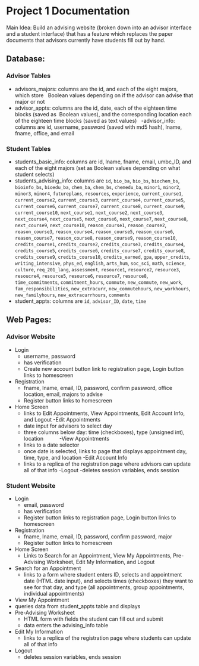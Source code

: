 # Project 1 Documentation
Main Idea: Build an advising website (broken down into an advisor interface and a student interface) that has a feature which replaces the paper documents that advisors currently have students fill out by hand.

## Database:
### Advisor Tables  
- advisors_majors: columns are the id, and each of the eight majors, which store     Boolean values depending on if the advisor can advise that major or not 
- advisor_appts: columns are the id, date, each of the eighteen time blocks (saved as  Boolean values), and the corresponding location each of the eighteen time blocks (saved as text values)	  
-advisor_info: columns are id, username, password (saved with md5 hash), lname, fname, office, and email 
### Student Tables
- students_basic_info: columns are id, lname, fname, email, umbc_ID, and each of the eight majors (set as Boolean values depending on what student selects)
- students_advising_info: columns are `id`, `bio_ba`, `bio_bs`, `biochem_bs`, `bioinfo_bs`, `bioedu_ba`, `chem_ba`, `chem_bs`, `chemedu_ba`, `minor1`, `minor2`, `minor3`,   `minor4`, `futureplans`, `resources`, `experience`, `current_course1`, `current_course2`, `current_course3`, `current_course4`, `current_course5`, `current_course6`, `current_course7`, `current_course8`, `current_course9`, `current_course10`, `next_course1`, `next_course2`, `next_course3`, `next_course4`, `next_course5`, `next_course6`, `next_course7`, `next_course8`, `next_course9`, `next_course10`, `reason_course1`, `reason_course2`, `reason_course3`, `reason_course4`, `reason_course5`, `reason_course6`, `reason_course7`, `reason_course8`, `reason_course9`, `reason_course10`, `credits_course1`, `credits_course2`, `credits_course3`, `credits_course4`, `credits_course5`, `credits_course6`, `credits_course7`, `credits_course8`, `credits_course9`, `credits_course10`, `credits_earned`, `gpa`, `upper_credits`, `writing_intensive`, `phys_ed`, `english`, `arts_hum`, `soc_sci`, `math`, `science`, `culture`, `req_201_lang`, `assessment`, `resource1`, `resource2`, `resource3`, `resoucre4`, `resource5`,  `resource6`, `resource7`, `resource8`, `time_commitments`, `commitment_hours`, `commute`, `new_commute`, `new_work`, `fam_responsibilities`, `new_extracurr`, `new_commutehours`, `new_workhours`, `new_familyhours`, `new_extracurrhours`, `comments`
- student_appts: columns are `id`, `advisor_ID`, `date`, `time`

## Web Pages:
### Advisor Website
- Login
  - username, password
  - has verification
  - Create new account button link to registration page, Login button links to homescreen
- Registration
  - fname, lname, email, ID, password, confirm password, office location, email, majors to advise
  - Register button links to homescreen
- Home Screen
  - links to Edit Appointments, View Appointments, Edit Account Info, and Logout
-Edit Appointments
  - date input for advisors to select day
  - three columns below day: time (checkboxes), type (unsigned int), location          
-View Appointments
  - links to a date selector
  - once date is selected, links to page that displays appointment day, time, type, and location
-Edit Account Info
  - links to a replica of the registration page where advisors can update all of that info
-Logout
  -deletes session variables, ends session

### Student Website
- Login
  - email, password
  - has verification
  - Register button links to registration page, Login button links to homescreen
- Registration
  - fname, lname, email, ID, password, confirm password, major
  - Register button links to homescreen
- Home Screen
  - Links to Search for an Appointment, View My Appointments, Pre-Advising Worksheet, Edit My Information, and Logout
- Search for an Appointment
  - links to a form where student enters ID, selects and appointment date (HTML date input), and selects times (checkboxes) they want to see for that day, and type (all appointments, group appointments, individual appointments)
- View My Appointment
 - queries data from student_appts table and displays
- Pre-Advising Worksheet
  - HTML form with fields the student can fill out and submit
  - data enters the advising_info table 
- Edit My Information
  - links to a replica of the registration page where students can update all of that info
- Logout
  - deletes session variables, ends session
